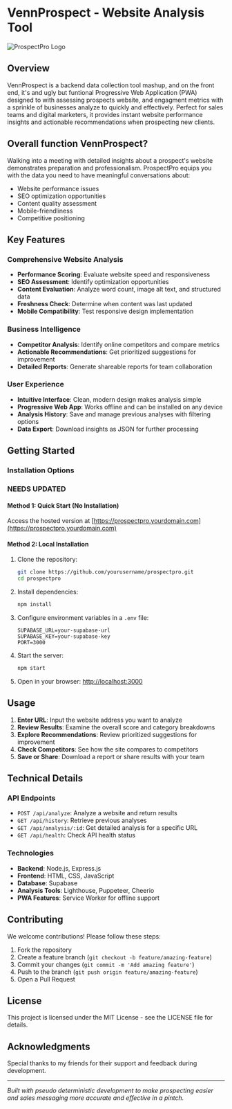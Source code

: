 # VennProspect - Website Analysis Tool

<img src="/api/placeholder/400/100" alt="ProspectPro Logo" />

## Overview

VennProspect is a backend data collection tool mashup, and on the front end, it's and ugly but funtional Progressive Web Application (PWA) designed to with assessing prospects website, and engagment metrics with a sprinkle of businesses analyze to quickly and effectively. Perfect for sales teams and digital marketers, it provides instant website performance insights and actionable recommendations when prospecting new clients.

## Overall function VennProspect?

Walking into a meeting with detailed insights about a prospect's website demonstrates preparation and professionalism. ProspectPro equips you with the data you need to have meaningful conversations about:

- Website performance issues
- SEO optimization opportunities
- Content quality assessment
- Mobile-friendliness
- Competitive positioning

## Key Features

### Comprehensive Website Analysis
- **Performance Scoring**: Evaluate website speed and responsiveness
- **SEO Assessment**: Identify optimization opportunities
- **Content Evaluation**: Analyze word count, image alt text, and structured data
- **Freshness Check**: Determine when content was last updated
- **Mobile Compatibility**: Test responsive design implementation

### Business Intelligence
- **Competitor Analysis**: Identify online competitors and compare metrics
- **Actionable Recommendations**: Get prioritized suggestions for improvement
- **Detailed Reports**: Generate shareable reports for team collaboration

### User Experience
- **Intuitive Interface**: Clean, modern design makes analysis simple
- **Progressive Web App**: Works offline and can be installed on any device
- **Analysis History**: Save and manage previous analyses with filtering options
- **Data Export**: Download insights as JSON for further processing

## Getting Started

### Installation Options


### NEEDS UPDATED
#### Method 1: Quick Start (No Installation)
Access the hosted version at [https://prospectpro.yourdomain.com](https://prospectpro.yourdomain.com)

#### Method 2: Local Installation
1. Clone the repository:
   ```sh
   git clone https://github.com/yourusername/prospectpro.git
   cd prospectpro
   ```

2. Install dependencies:
   ```sh
   npm install
   ```

3. Configure environment variables in a `.env` file:
   ```
   SUPABASE_URL=your-supabase-url
   SUPABASE_KEY=your-supabase-key
   PORT=3000
   ```

4. Start the server:
   ```sh
   npm start
   ```

5. Open in your browser:
   [http://localhost:3000](http://localhost:3000)

## Usage

1. **Enter URL**: Input the website address you want to analyze
2. **Review Results**: Examine the overall score and category breakdowns
3. **Explore Recommendations**: Review prioritized suggestions for improvement
4. **Check Competitors**: See how the site compares to competitors
5. **Save or Share**: Download a report or share results with your team

## Technical Details

### API Endpoints

- `POST /api/analyze`: Analyze a website and return results
- `GET /api/history`: Retrieve previous analyses
- `GET /api/analysis/:id`: Get detailed analysis for a specific URL
- `GET /api/health`: Check API health status

### Technologies

- **Backend**: Node.js, Express.js
- **Frontend**: HTML, CSS, JavaScript
- **Database**: Supabase
- **Analysis Tools**: Lighthouse, Puppeteer, Cheerio
- **PWA Features**: Service Worker for offline support

## Contributing

We welcome contributions! Please follow these steps:

1. Fork the repository
2. Create a feature branch (`git checkout -b feature/amazing-feature`)
3. Commit your changes (`git commit -m 'Add amazing feature'`)
4. Push to the branch (`git push origin feature/amazing-feature`)
5. Open a Pull Request

## License

This project is licensed under the MIT License - see the LICENSE file for details.

## Acknowledgments

Special thanks to my friends for their support and feedback during development.

---

*Built with pseudo deterministic development to make prospecting easier and sales messaging more accurate and effective in a pintch.*